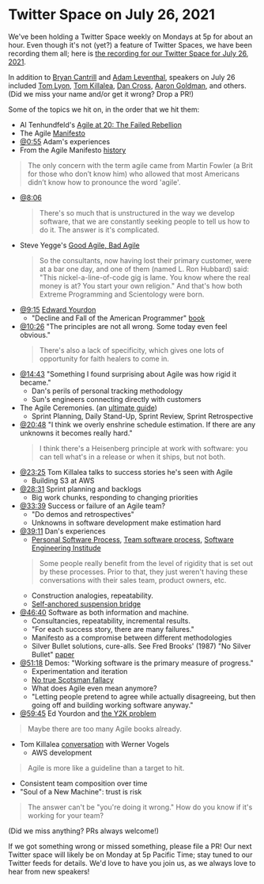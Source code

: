 # Twitter Space on July 26, 2021

We've been holding a Twitter Space weekly on Mondays at 5p for about an hour.
Even though it's not (yet?) a feature of Twitter Spaces, we have been
recording them all; here is
[the recording for our Twitter Space for July 26, 2021](https://youtu.be/3tp5EtPdPwY).

In addition to
[Bryan Cantrill](https://twitter.com/bcantrill) and
[Adam Leventhal](https://twitter.com/ahl),
speakers on July 26 included
[Tom Lyon](https://twitter.com/aka_pugs),
[Tom Killalea](https://twitter.com/tomk_),
[Dan Cross](https://twitter.com/dancrossnyc),
[Aaron Goldman](https://twitter.com/aarondgoldman),
and others.
(Did we miss your name and/or get it wrong? Drop a PR!)

Some of the topics we hit on, in the order that we hit them:

- Al Tenhundfeld's [Agile at 20: The Failed Rebellion](https://www.simplethread.com/agile-at-20-the-failed-rebellion/)
- The Agile [Manifesto](https://agilemanifesto.org/)
- [@0:55](https://youtu.be/3tp5EtPdPwY?t=55) Adam's experiences
- From the Agile Manifesto [history](https://agilemanifesto.org/history.html)
> The only concern with the term agile came from Martin Fowler
> (a Brit for those who don’t know him) who allowed that
> most Americans didn’t know how to pronounce the word 'agile'.
- [@8:06](https://youtu.be/3tp5EtPdPwY?t=486)
  > There's so much that is unstructured in the way we develop software,
  > that we are constantly seeking people to tell us how to do it.
  > The answer is it's complicated.
- Steve Yegge's [Good Agile, Bad Agile](http://steve-yegge.blogspot.com/2006/09/good-agile-bad-agile_27.html)
  > So the consultants, now having lost their primary customer, were at
  > a bar one day, and one of them (named L. Ron Hubbard) said:
  > "This nickel-a-line-of-code gig is lame. You know where
  > the real money is at? You start your own religion."
  > And that's how both Extreme Programming and Scientology were born.
- [@9:15](https://youtu.be/3tp5EtPdPwY?t=555)
  [Edward Yourdon](https://en.wikipedia.org/wiki/Edward_Yourdon)
  - "Decline and Fall of the American Programmer"
    [book](https://en.wikipedia.org/wiki/Decline_and_Fall_of_the_American_Programmer)
- [@10:26](https://youtu.be/3tp5EtPdPwY?t=626)
  "The principles are not all wrong. Some today even feel obvious."
  > There's also a lack of specificity, which gives one lots of opportunity
  > for faith healers to come in.
- [@14:43](https://youtu.be/3tp5EtPdPwY?t=883)
  "Something I found surprising about Agile was how rigid it became."
  - Dan's perils of personal tracking methodology
  - Sun's engineers connecting directly with customers
- The Agile Ceremonies. (an [ultimate guide](https://www.easyagile.com/blog/agile-ceremonies/))
  - Sprint Planning, Daily Stand-Up, Sprint Review, Sprint Retrospective
- [@20:48](https://youtu.be/3tp5EtPdPwY?t=1248)
  "I think we overly enshrine schedule estimation. If there are any unknowns
  it becomes really hard."
  > I think there's a Heisenberg principle at work with software:
  > you can tell what's in a release or when it ships, but not both.
- [@23:25](https://youtu.be/3tp5EtPdPwY?t=1405) Tom Killalea
  talks to success stories he's seen with Agile
  - Building S3 at AWS
- [@28:31](https://youtu.be/3tp5EtPdPwY?t=1711) Sprint planning and backlogs
  - Big work chunks, responding to changing priorities
- [@33:39](https://youtu.be/3tp5EtPdPwY?t=2019)
  Success or failure of an Agile team?
  - "Do demos and retrospectives"
  - Unknowns in software development make estimation hard
- [@39:11](https://youtu.be/3tp5EtPdPwY?t=2351)
  Dan's experiences
  - [Personal Software Process](https://en.wikipedia.org/wiki/Personal_software_process),
    [Team software process](https://en.wikipedia.org/wiki/Team_software_process),
    [Software Engineering Institude](https://en.wikipedia.org/wiki/Software_Engineering_Institute)
  > Some people really benefit from the level of rigidity that is set out
  > by these processes. Prior to that, they just weren't having
  > these conversations with their sales team, product owners, etc.
  - Construction analogies, repeatability.
  - [Self-anchored suspension bridge](https://en.wikipedia.org/wiki/Self-anchored_suspension_bridge)
- [@46:40](https://youtu.be/3tp5EtPdPwY?t=2800)
  Software as both information and machine.
  - Consultancies, repeatability, incremental results.
  - "For each success story, there are many failures."
  - Manifesto as a compromise between different methodologies
  - Silver Bullet solutions, cure-alls. See Fred Brooks' (1987) "No Silver Bullet"
    [paper](https://scholar.google.com/scholar_lookup?author=brooks&title=no+silver+bullet)
- [@51:18](https://youtu.be/3tp5EtPdPwY?t=3078)
  Demos: "Working software is the primary measure of progress."
  - Experimentation and iteration
  - [No true Scotsman fallacy](https://en.wikipedia.org/wiki/No_true_Scotsman)
  - What does Agile even mean anymore?
  - "Letting people pretend to agree while actually disagreeing,
    but then going off and building working software anyway."
- [@59:45](https://youtu.be/3tp5EtPdPwY?t=3585)
  Ed Yourdon and [the Y2K problem](https://en.wikipedia.org/wiki/Edward_Yourdon#Year_2000_(Y2K)_problem)
> Maybe there are too many Agile books already.
- Tom Killalea [conversation](https://queue.acm.org/detail.cfm?id=3434573)
  with Werner Vogels
  - AWS development
> Agile is more like a guideline than a target to hit.
- Consistent team composition over time
- "Soul of a New Machine": trust is risk
> The answer can't be "you're doing it wrong."
> How do you know if it's working for your team?

(Did we miss anything? PRs always welcome!)

If we got something wrong or missed something, please file a PR!
Our next Twitter space will likely be on Monday at 5p Pacific Time; stay tuned
to our Twitter feeds for details.  We'd love to have you join us, as we
always love to hear from new speakers!

